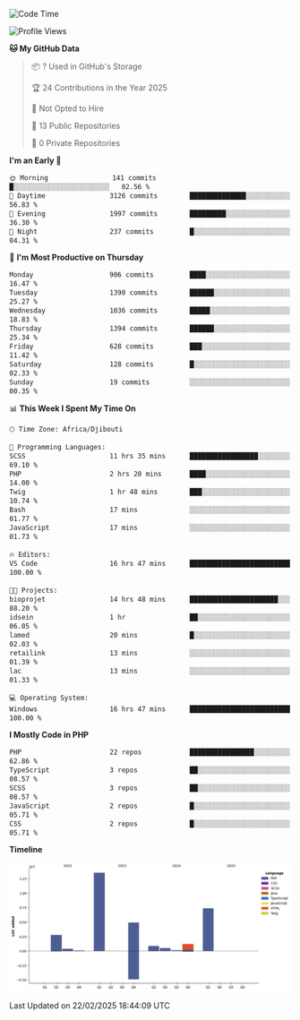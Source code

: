 <!--START_SECTION:waka-->
![Code Time](http://img.shields.io/badge/Code%20Time-2%2C244%20hrs%2020%20mins-blue)

![Profile Views](http://img.shields.io/badge/Profile%20Views-0-blue)

**🐱 My GitHub Data** 

> 📦 ? Used in GitHub's Storage 
 > 
> 🏆 24 Contributions in the Year 2025
 > 
> 🚫 Not Opted to Hire
 > 
> 📜 13 Public Repositories 
 > 
> 🔑 0 Private Repositories 
 > 
**I'm an Early 🐤** 

```text
🌞 Morning                141 commits         █░░░░░░░░░░░░░░░░░░░░░░░░   02.56 % 
🌆 Daytime                3126 commits        ██████████████░░░░░░░░░░░   56.83 % 
🌃 Evening                1997 commits        █████████░░░░░░░░░░░░░░░░   36.30 % 
🌙 Night                  237 commits         █░░░░░░░░░░░░░░░░░░░░░░░░   04.31 % 
```
📅 **I'm Most Productive on Thursday** 

```text
Monday                   906 commits         ████░░░░░░░░░░░░░░░░░░░░░   16.47 % 
Tuesday                  1390 commits        ██████░░░░░░░░░░░░░░░░░░░   25.27 % 
Wednesday                1036 commits        █████░░░░░░░░░░░░░░░░░░░░   18.83 % 
Thursday                 1394 commits        ██████░░░░░░░░░░░░░░░░░░░   25.34 % 
Friday                   628 commits         ███░░░░░░░░░░░░░░░░░░░░░░   11.42 % 
Saturday                 128 commits         █░░░░░░░░░░░░░░░░░░░░░░░░   02.33 % 
Sunday                   19 commits          ░░░░░░░░░░░░░░░░░░░░░░░░░   00.35 % 
```


📊 **This Week I Spent My Time On** 

```text
🕑︎ Time Zone: Africa/Djibouti

💬 Programming Languages: 
SCSS                     11 hrs 35 mins      █████████████████░░░░░░░░   69.10 % 
PHP                      2 hrs 20 mins       ████░░░░░░░░░░░░░░░░░░░░░   14.00 % 
Twig                     1 hr 48 mins        ███░░░░░░░░░░░░░░░░░░░░░░   10.74 % 
Bash                     17 mins             ░░░░░░░░░░░░░░░░░░░░░░░░░   01.77 % 
JavaScript               17 mins             ░░░░░░░░░░░░░░░░░░░░░░░░░   01.73 % 

🔥 Editors: 
VS Code                  16 hrs 47 mins      █████████████████████████   100.00 % 

🐱‍💻 Projects: 
bioprojet                14 hrs 48 mins      ██████████████████████░░░   88.20 % 
idsein                   1 hr                ██░░░░░░░░░░░░░░░░░░░░░░░   06.05 % 
lamed                    20 mins             █░░░░░░░░░░░░░░░░░░░░░░░░   02.03 % 
retailink                13 mins             ░░░░░░░░░░░░░░░░░░░░░░░░░   01.39 % 
lac                      13 mins             ░░░░░░░░░░░░░░░░░░░░░░░░░   01.33 % 

💻 Operating System: 
Windows                  16 hrs 47 mins      █████████████████████████   100.00 % 
```

**I Mostly Code in PHP** 

```text
PHP                      22 repos            ████████████████░░░░░░░░░   62.86 % 
TypeScript               3 repos             ██░░░░░░░░░░░░░░░░░░░░░░░   08.57 % 
SCSS                     3 repos             ██░░░░░░░░░░░░░░░░░░░░░░░   08.57 % 
JavaScript               2 repos             █░░░░░░░░░░░░░░░░░░░░░░░░   05.71 % 
CSS                      2 repos             █░░░░░░░░░░░░░░░░░░░░░░░░   05.71 % 
```



**Timeline**

![Lines of Code chart](https://raw.githubusercontent.com/tahar-elgunaoui/tahar-elgunaoui/main/assets/bar_graph.png)


 Last Updated on 22/02/2025 18:44:09 UTC
<!--END_SECTION:waka-->
